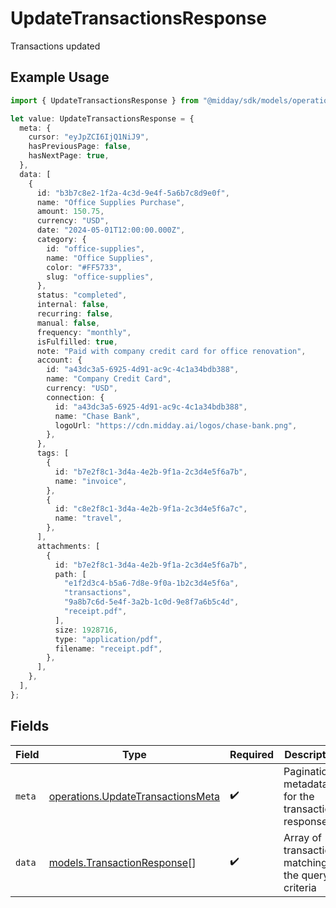 # UpdateTransactionsResponse

Transactions updated

## Example Usage

```typescript
import { UpdateTransactionsResponse } from "@midday/sdk/models/operations";

let value: UpdateTransactionsResponse = {
  meta: {
    cursor: "eyJpZCI6IjQ1NiJ9",
    hasPreviousPage: false,
    hasNextPage: true,
  },
  data: [
    {
      id: "b3b7c8e2-1f2a-4c3d-9e4f-5a6b7c8d9e0f",
      name: "Office Supplies Purchase",
      amount: 150.75,
      currency: "USD",
      date: "2024-05-01T12:00:00.000Z",
      category: {
        id: "office-supplies",
        name: "Office Supplies",
        color: "#FF5733",
        slug: "office-supplies",
      },
      status: "completed",
      internal: false,
      recurring: false,
      manual: false,
      frequency: "monthly",
      isFulfilled: true,
      note: "Paid with company credit card for office renovation",
      account: {
        id: "a43dc3a5-6925-4d91-ac9c-4c1a34bdb388",
        name: "Company Credit Card",
        currency: "USD",
        connection: {
          id: "a43dc3a5-6925-4d91-ac9c-4c1a34bdb388",
          name: "Chase Bank",
          logoUrl: "https://cdn.midday.ai/logos/chase-bank.png",
        },
      },
      tags: [
        {
          id: "b7e2f8c1-3d4a-4e2b-9f1a-2c3d4e5f6a7b",
          name: "invoice",
        },
        {
          id: "c8e2f8c1-3d4a-4e2b-9f1a-2c3d4e5f6a7c",
          name: "travel",
        },
      ],
      attachments: [
        {
          id: "b7e2f8c1-3d4a-4e2b-9f1a-2c3d4e5f6a7b",
          path: [
            "e1f2d3c4-b5a6-7d8e-9f0a-1b2c3d4e5f6a",
            "transactions",
            "9a8b7c6d-5e4f-3a2b-1c0d-9e8f7a6b5c4d",
            "receipt.pdf",
          ],
          size: 1928716,
          type: "application/pdf",
          filename: "receipt.pdf",
        },
      ],
    },
  ],
};
```

## Fields

| Field                                                                                  | Type                                                                                   | Required                                                                               | Description                                                                            |
| -------------------------------------------------------------------------------------- | -------------------------------------------------------------------------------------- | -------------------------------------------------------------------------------------- | -------------------------------------------------------------------------------------- |
| `meta`                                                                                 | [operations.UpdateTransactionsMeta](../../models/operations/updatetransactionsmeta.md) | :heavy_check_mark:                                                                     | Pagination metadata for the transactions response                                      |
| `data`                                                                                 | [models.TransactionResponse](../../models/transactionresponse.md)[]                    | :heavy_check_mark:                                                                     | Array of transactions matching the query criteria                                      |